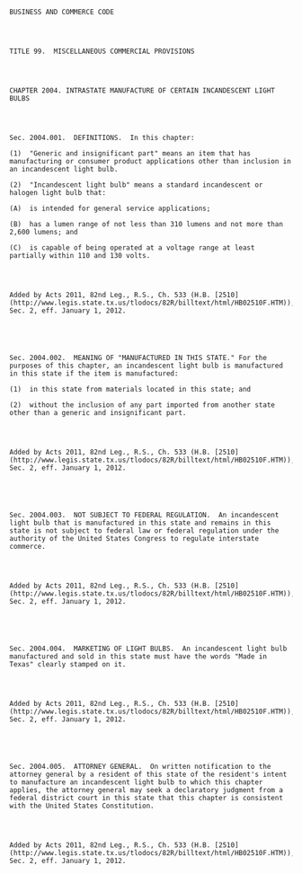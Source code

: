 ﻿
    
    
    	
    					
    
    
    BUSINESS AND COMMERCE CODE
    
      
    
    
    TITLE 99.  MISCELLANEOUS COMMERCIAL PROVISIONS
    
      
    
    
    CHAPTER 2004. INTRASTATE MANUFACTURE OF CERTAIN INCANDESCENT LIGHT BULBS
    
      
    
    
    Sec. 2004.001.  DEFINITIONS.  In this chapter:
    
    (1)  "Generic and insignificant part" means an item that has manufacturing or consumer product applications other than inclusion in an incandescent light bulb.
    
    (2)  "Incandescent light bulb" means a standard incandescent or halogen light bulb that:
    
    (A)  is intended for general service applications;
    
    (B)  has a lumen range of not less than 310 lumens and not more than 2,600 lumens; and
    
    (C)  is capable of being operated at a voltage range at least partially within 110 and 130 volts.
    
    
    
    
    Added by Acts 2011, 82nd Leg., R.S., Ch. 533 (H.B. [2510](http://www.legis.state.tx.us/tlodocs/82R/billtext/html/HB02510F.HTM)), Sec. 2, eff. January 1, 2012.
    
    
    
    
    
    Sec. 2004.002.  MEANING OF "MANUFACTURED IN THIS STATE." For the purposes of this chapter, an incandescent light bulb is manufactured in this state if the item is manufactured:
    
    (1)  in this state from materials located in this state; and
    
    (2)  without the inclusion of any part imported from another state other than a generic and insignificant part.
    
    
    
    
    Added by Acts 2011, 82nd Leg., R.S., Ch. 533 (H.B. [2510](http://www.legis.state.tx.us/tlodocs/82R/billtext/html/HB02510F.HTM)), Sec. 2, eff. January 1, 2012.
    
    
    
    
    
    Sec. 2004.003.  NOT SUBJECT TO FEDERAL REGULATION.  An incandescent light bulb that is manufactured in this state and remains in this state is not subject to federal law or federal regulation under the authority of the United States Congress to regulate interstate commerce.
    
    
    
    
    Added by Acts 2011, 82nd Leg., R.S., Ch. 533 (H.B. [2510](http://www.legis.state.tx.us/tlodocs/82R/billtext/html/HB02510F.HTM)), Sec. 2, eff. January 1, 2012.
    
    
    
    
    
    Sec. 2004.004.  MARKETING OF LIGHT BULBS.  An incandescent light bulb manufactured and sold in this state must have the words "Made in Texas" clearly stamped on it.
    
    
    
    
    Added by Acts 2011, 82nd Leg., R.S., Ch. 533 (H.B. [2510](http://www.legis.state.tx.us/tlodocs/82R/billtext/html/HB02510F.HTM)), Sec. 2, eff. January 1, 2012.
    
    
    
    
    
    Sec. 2004.005.  ATTORNEY GENERAL.  On written notification to the attorney general by a resident of this state of the resident's intent to manufacture an incandescent light bulb to which this chapter applies, the attorney general may seek a declaratory judgment from a federal district court in this state that this chapter is consistent with the United States Constitution.
    
    
    
    
    Added by Acts 2011, 82nd Leg., R.S., Ch. 533 (H.B. [2510](http://www.legis.state.tx.us/tlodocs/82R/billtext/html/HB02510F.HTM)), Sec. 2, eff. January 1, 2012.
    
    
    
    
    				
